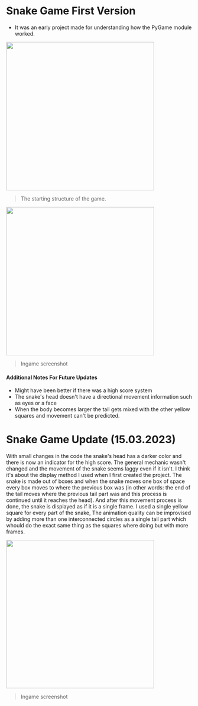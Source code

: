# Snake Game First Version
* It was an early project made for understanding how the PyGame module worked.
<img src="https://user-images.githubusercontent.com/68196837/223507904-daa8ebe7-54c6-43af-9795-13c0cf3e7054.png" width="400">

>The starting structure of the game.

<img src="https://user-images.githubusercontent.com/68196837/223509270-c3b56175-5d7d-4c35-84f8-93dcc6efee56.png" width="400">

>Ingame screenshot

#### Additional Notes For Future Updates
* Might have been better if there was a high score system
* The snake's head doesn't have a directional movement information such as eyes or a face
* When the body becomes larger the tail gets mixed with the other yellow squares and movement can't be predicted.

# Snake Game Update (15.03.2023)
With small changes in the code the snake's head has a darker color and there is now an indicator for the high score. The general mechanic wasn't changed and the movement of the snake seems laggy even if it isn't. I think it's about the display method I used when I first created the project. The snake is made out of boxes and when the snake moves one box of space every box moves to where the previous box was (in other words: the end of the tail moves where the previous tail part was and this process is continued until it reaches the head). And after this movement process is done, the snake is displayed as if it is a single frame. I used a single yellow square for every part of the snake, The animation quality can be improvised by adding more than one interconnected circles as a single tail part which whould do the exact same thing as the squares where doing but with more frames.

<img src="https://user-images.githubusercontent.com/68196837/225385557-e8d713a3-91a0-4c22-80a9-e687352576e9.png" width="400">

>Ingame screenshot
